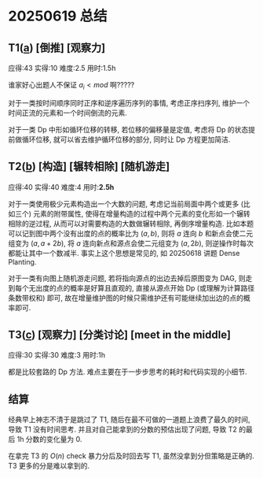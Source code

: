# 20250619 总结

## T1([a](https://atcoder.jp/contests/agc011/tasks/agc011_f)) [倒推] [观察力]

应得:43 实得:10 难度:2.5 用时:1.5h

谁家好心出题人不保证 $a_i < mod$ 啊?????

对于一类按时间顺序同时正序和逆序遍历序列的事情, 考虑正序扫序列, 维护一个时间正流的元素和一个时间倒流的元素.

对于一类 Dp 中形如循环位移的转移, 若位移的偏移量是定值, 考虑将 Dp 的状态提前做循环位移, 就可以省去维护循环位移的部分, 同时让 Dp 方程更加简洁.

## T2([b](https://qoj.ac/problem/12121)) [构造] [辗转相除] [随机游走]

应得:40 实得:40 难度:4 用时:**2.5h**

对于一类使用极少元素构造出一个大数的问题, 考虑记当前局面中两个或更多 (比如三个) 元素的附带属性, 使得在增量构造的过程中两个元素的变化形如一个辗转相除的逆过程, 从而可以对需要构造的大数做辗转相除, 再倒序增量构造. 比如本题可以记到图中两个没有出度的点的概率比为 $(a, b)$, 则将 $a$ 连向 $b$ 和新点会使二元组变为 $(a, a+2b)$, 将 $a$ 连向新点和源点会使二元组变为 $(a, 2b)$, 则逆操作时每次都能让其中一个数减半. 事实上这个思想是常见的, 如 20250618 讲题 Dense Planting.

对于一类有向图上随机游走问题, 若将指向源点的出边去掉后原图变为 DAG, 则走到每个无出度的点的概率是好算且直观的, 直接从源点开始 Dp (或理解为计算路径条数带权和) 即可, 故在增量维护图的时候只需维护还有可能继续加出边的点的概率即可.

## T3([c](https://qoj.ac/problem/122)) [观察力] [分类讨论] [meet in the middle]

应得:30 实得:30 难度:3 用时:1h

都是比较套路的 Dp 方法. 难点主要在于一步步思考的耗时和代码实现的小细节.

## 结算

经典早上神志不清于是跳过了 T1, 随后在最不可做的一道题上浪费了最久的时间, 导致 T1 没有时间思考. 并且对自己能拿到的分数的预估出现了问题, 导致 T2 的最后 1h 分数的变化量为 0.

在拿完 T3 的 $O(n)$ check 暴力分后及时回去写 T1, 虽然没拿到分但策略是正确的. T3 更多的分是难以拿到的.
